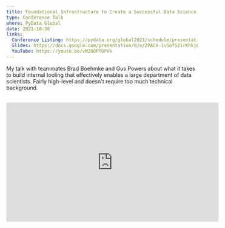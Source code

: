 ```yaml
---
title: Foundational Infrastructure to Create a Successful Data Science Team
type: Conference Talk
where: PyData Global
date: 2021-10-30
links:
  Conference Listing: https://pydata.org/global2021/schedule/presentation/149/foundational-infrastructure-to-create-a-successful-data-science-team/
  Slides: https://docs.google.com/presentation/d/e/2PACX-1vSofSZirKhkjLwQIlOSBKnxRPrFiiMjPjOyeZwxEV_uWR_4j0Bcq0cVr9Oeovm176RQeB50KDmXtgoc/pub?start=false&loop=false&delayms=30000&slide=id.p
  YouTube: https://youtu.be/vM26QPTOPVk
---
```


My talk with teammates Brad Boehmke and Gus Powers about what it takes to build internal tooling that effectively enables a large department of data scientists.
Fairly high-level and doesn't require too much technical background.
<br><br>
<iframe width="560" height="315" src="https://www.youtube.com/embed/vM26QPTOPVk" title="YouTube video player" frameborder="0" allow="accelerometer; autoplay; clipboard-write; encrypted-media; gyroscope; picture-in-picture" allowfullscreen></iframe>
